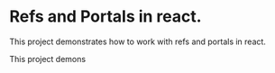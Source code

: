 # Refs and Portals in react.

This project demonstrates how to work with refs and portals in react.

This project demons

